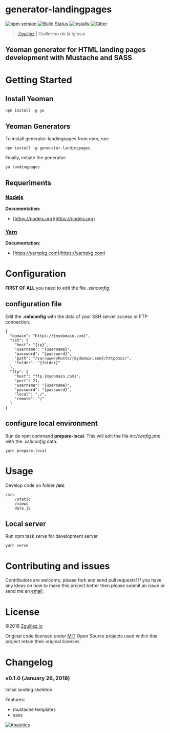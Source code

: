 # generator-landingpages

[![npm version](https://badge.fury.io/js/generator-landingpages.svg)](https://badge.fury.io/js/generator-landingpages)
[![Build Status](https://travis-ci.org/zguillez/generator-landingpages.svg?branch=master)](https://travis-ci.org/zguillez/generator-landingpages)
[![Installs](https://img.shields.io/npm/dt/generator-landingpages.svg)](https://coveralls.io/r/zguillez/generator-landingpages)
[![Gitter](https://badges.gitter.im/zguillez/generator-landingpages.svg)](https://gitter.im/zguillez/generator-landingpages?utm_source=badge&utm_medium=badge&utm_campaign=pr-badge&utm_content=badge)

> [Zguillez](https://zguillez.io) | Guillermo de la Iglesia

## Yeoman generator for HTML landing pages development with Mustache and SASS

# Getting Started
## Install Yeoman

```
npm install -g yo
```

## Yeoman Generators
To install generator-landingpages from npm, run:

```
npm install -g generator-landingpages
```

Finally, initiate the generator:

```
yo landingpages
```

## Requeriments

### [Nodejs](https://nodejs.org)

**Documentation:**
- [https://nodejs.org](https://nodejs.org)


### [Yarn](https://yarnpkg.com)

**Documentation:**
- [https://yarnpkg.com](https://yarnpkg.com)


# Configuration

**FIRST OF ALL** you need to edit the file *.sshconfig*. 

## configuration file

Edit the **.sshconfig** with the data of your SSH server access or FTP connection.
 
```
{
  "domain": "https://{mydomain.com}",
  "ssh": {
    "host": "{ip}",
    "username": "{username}",
    "password": "{password}",
    "path": "/var/www/vhosts/{mydomain.com}/httpdocs/",
    "folder": "{folder}"
  },
  "ftp": {
    "host": "ftp.{mydomain.com}",
    "port": 21,
    "username": "{username}",
    "password": "{password}",
    "local": "./",
    "remote": "/"
  }
}
```

## configure local environment

Run de npm command **prepare-local**. This will edit the file *inc/config.php* with the *.sshconfig* data.

```
yarn prepare-local
```
# Usage
Develop code on folder **/src**

```
/src
    /static
    /views
    data.js
```

## Local server
Run npm task *serve* for development server

```
yarn serve
```

# Contributing and issues
Contributors are welcome, please fork and send pull requests! If you have any ideas on how to make this project better then please submit an issue or send me an [email](mailto:mail@zguillez.io).

# License
©2018 [Zguillez.io](https://zguillez.io)

Original code licensed under [MIT](https://en.wikipedia.org/wiki/MIT_License) Open Source projects used within this project retain their original licenses.

# Changelog
### v0.1.0 (January 26, 2018)
Initial landing skeleton

Features:

* mustache templates
* sass

[![Analytics](https://ga-beacon.appspot.com/UA-1125217-30/zguillez/generator-landingpages?pixel)](https://github.com/igrigorik/ga-beacon)
